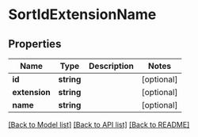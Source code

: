 # SortIdExtensionName

## Properties
Name | Type | Description | Notes
------------ | ------------- | ------------- | -------------
**id** | **string** |  | [optional] 
**extension** | **string** |  | [optional] 
**name** | **string** |  | [optional] 

[[Back to Model list]](../README.md#documentation-for-models) [[Back to API list]](../README.md#documentation-for-api-endpoints) [[Back to README]](../README.md)



